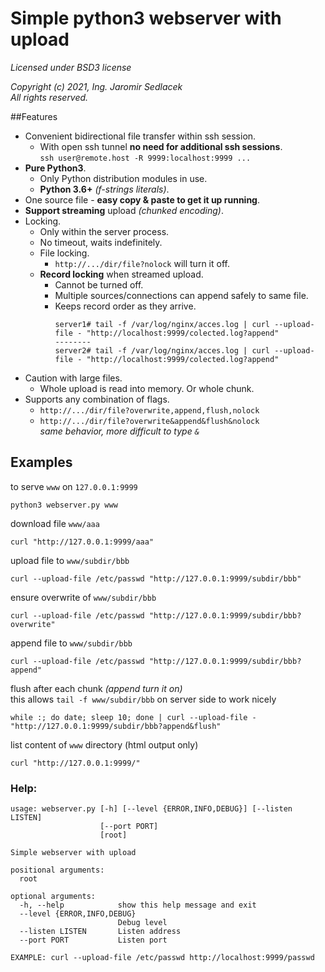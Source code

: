 # Simple python3 webserver with upload
_Licensed under BSD3 license_ 

_Copyright (c) 2021, Ing. Jaromir Sedlacek_  
_All rights reserved._


##Features

- Convenient bidirectional file transfer within ssh session.  
    - With open ssh tunnel **no need for additional ssh sessions**.  
    `ssh user@remote.host -R 9999:localhost:9999 ...`
- **Pure Python3**.
    - Only Python distribution modules in use.
    - **Python 3.6+** _(f-strings literals)_.
- One source file - **easy copy & paste to get it up running**.
- **Support streaming** upload _(chunked encoding)_.
- Locking.
    - Only within the server process.
    - No timeout, waits indefinitely.
    - File locking.
        - `http://.../dir/file?nolock` will turn it off.
    - **Record locking** when streamed upload.
        - Cannot be turned off.
        - Multiple sources/connections can append safely to same file.
        - Keeps record order as they arrive.
            ```
            server1# tail -f /var/log/nginx/acces.log | curl --upload-file - "http://localhost:9999/colected.log?append"
            --------
            server2# tail -f /var/log/nginx/acces.log | curl --upload-file - "http://localhost:9999/colected.log?append"
            ```
- Caution with large files.
    - Whole upload is read into memory. Or whole chunk.
- Supports any combination of flags.
    - `http://.../dir/file?overwrite,append,flush,nolock`
    - `http://.../dir/file?overwrite&append&flush&nolock`  
      _same behavior, more difficult to type `&`_


## Examples
to serve `www` on `127.0.0.1:9999`
```
python3 webserver.py www
```
download file `www/aaa`
```
curl "http://127.0.0.1:9999/aaa"
```
upload file to `www/subdir/bbb`
```
curl --upload-file /etc/passwd "http://127.0.0.1:9999/subdir/bbb"
```
ensure overwrite of `www/subdir/bbb`
```
curl --upload-file /etc/passwd "http://127.0.0.1:9999/subdir/bbb?overwrite"
```
append file to `www/subdir/bbb`
```
curl --upload-file /etc/passwd "http://127.0.0.1:9999/subdir/bbb?append"
```
flush after each chunk _(append turn it on)_  
this allows `tail -f www/subdir/bbb` on server side to work nicely
```
while :; do date; sleep 10; done | curl --upload-file - "http://127.0.0.1:9999/subdir/bbb?append&flush"
```
list content of `www` directory (html output only)
```
curl "http://127.0.0.1:9999/"
```

### Help:
```
usage: webserver.py [-h] [--level {ERROR,INFO,DEBUG}] [--listen LISTEN]
                    [--port PORT]
                    [root]

Simple webserver with upload

positional arguments:
  root

optional arguments:
  -h, --help            show this help message and exit
  --level {ERROR,INFO,DEBUG}
                        Debug level
  --listen LISTEN       Listen address
  --port PORT           Listen port

EXAMPLE: curl --upload-file /etc/passwd http://localhost:9999/passwd
```